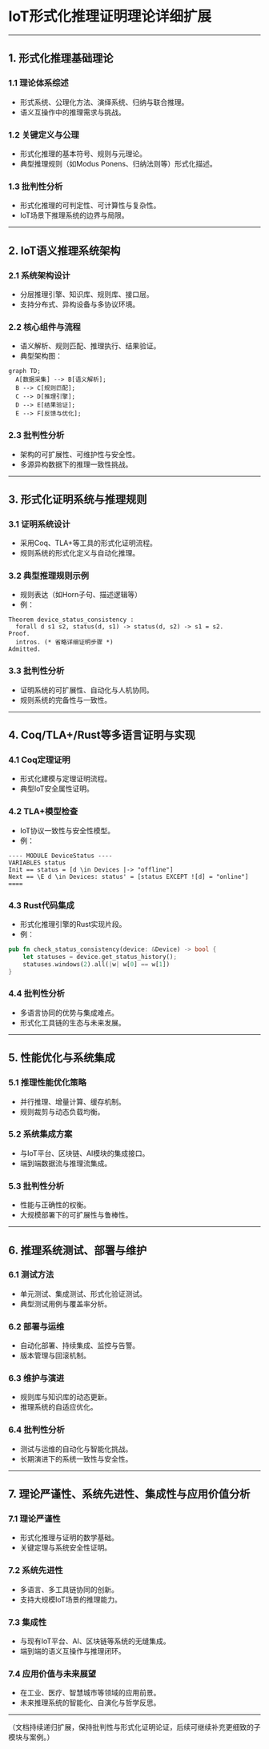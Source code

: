 # IoT形式化推理证明理论详细扩展

---

## 1. 形式化推理基础理论

### 1.1 理论体系综述

- 形式系统、公理化方法、演绎系统、归纳与联合推理。
- 语义互操作中的推理需求与挑战。

### 1.2 关键定义与公理

- 形式化推理的基本符号、规则与元理论。
- 典型推理规则（如Modus Ponens、归纳法则等）形式化描述。

### 1.3 批判性分析

- 形式化推理的可判定性、可计算性与复杂性。
- IoT场景下推理系统的边界与局限。

---

## 2. IoT语义推理系统架构

### 2.1 系统架构设计

- 分层推理引擎、知识库、规则库、接口层。
- 支持分布式、异构设备与多协议环境。

### 2.2 核心组件与流程

- 语义解析、规则匹配、推理执行、结果验证。
- 典型架构图：

```mermaid
graph TD;
  A[数据采集] --> B[语义解析];
  B --> C[规则匹配];
  C --> D[推理引擎];
  D --> E[结果验证];
  E --> F[反馈与优化];
```

### 2.3 批判性分析

- 架构的可扩展性、可维护性与安全性。
- 多源异构数据下的推理一致性挑战。

---

## 3. 形式化证明系统与推理规则

### 3.1 证明系统设计

- 采用Coq、TLA+等工具的形式化证明流程。
- 规则系统的形式化定义与自动化推理。

### 3.2 典型推理规则示例

- 规则表达（如Horn子句、描述逻辑等）
- 例：

```coq
Theorem device_status_consistency :
  forall d s1 s2, status(d, s1) -> status(d, s2) -> s1 = s2.
Proof.
  intros. (* 省略详细证明步骤 *)
Admitted.
```

### 3.3 批判性分析

- 证明系统的可扩展性、自动化与人机协同。
- 规则系统的完备性与一致性。

---

## 4. Coq/TLA+/Rust等多语言证明与实现

### 4.1 Coq定理证明

- 形式化建模与定理证明流程。
- 典型IoT安全属性证明。

### 4.2 TLA+模型检查

- IoT协议一致性与安全性模型。
- 例：

```tla
---- MODULE DeviceStatus ----
VARIABLES status
Init == status = [d \in Devices |-> "offline"]
Next == \E d \in Devices: status' = [status EXCEPT ![d] = "online"]
====
```

### 4.3 Rust代码集成

- 形式化推理引擎的Rust实现片段。
- 例：

```rust
pub fn check_status_consistency(device: &Device) -> bool {
    let statuses = device.get_status_history();
    statuses.windows(2).all(|w| w[0] == w[1])
}
```

### 4.4 批判性分析

- 多语言协同的优势与集成难点。
- 形式化工具链的生态与未来发展。

---

## 5. 性能优化与系统集成

### 5.1 推理性能优化策略

- 并行推理、增量计算、缓存机制。
- 规则裁剪与动态负载均衡。

### 5.2 系统集成方案

- 与IoT平台、区块链、AI模块的集成接口。
- 端到端数据流与推理流集成。

### 5.3 批判性分析

- 性能与正确性的权衡。
- 大规模部署下的可扩展性与鲁棒性。

---

## 6. 推理系统测试、部署与维护

### 6.1 测试方法

- 单元测试、集成测试、形式化验证测试。
- 典型测试用例与覆盖率分析。

### 6.2 部署与运维

- 自动化部署、持续集成、监控与告警。
- 版本管理与回滚机制。

### 6.3 维护与演进

- 规则库与知识库的动态更新。
- 推理系统的自适应优化。

### 6.4 批判性分析

- 测试与运维的自动化与智能化挑战。
- 长期演进下的系统一致性与安全性。

---

## 7. 理论严谨性、系统先进性、集成性与应用价值分析

### 7.1 理论严谨性

- 形式化推理与证明的数学基础。
- 关键定理与系统安全性证明。

### 7.2 系统先进性

- 多语言、多工具链协同的创新。
- 支持大规模IoT场景的推理能力。

### 7.3 集成性

- 与现有IoT平台、AI、区块链等系统的无缝集成。
- 端到端的语义互操作与推理闭环。

### 7.4 应用价值与未来展望

- 在工业、医疗、智慧城市等领域的应用前景。
- 未来推理系统的智能化、自演化与哲学反思。

---

（文档持续递归扩展，保持批判性与形式化证明论证，后续可继续补充更细致的子模块与案例。）
